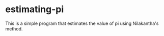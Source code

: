 # estimating-pi
This is a simple program that estimates the value of pi using Nilakantha's method. 
